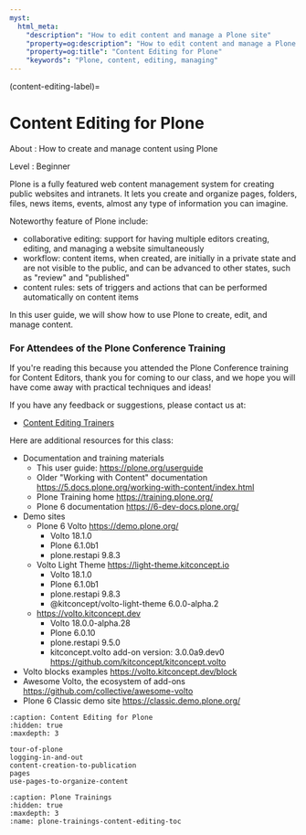 ```yaml
---
myst:
  html_meta:
    "description": "How to edit content and manage a Plone site"
    "property=og:description": "How to edit content and manage a Plone site"
    "property=og:title": "Content Editing for Plone"
    "keywords": "Plone, content, editing, managing"
---
```


(content-editing-label)=

# Content Editing for Plone

About
: How to create and manage content using Plone

Level
: Beginner

Plone is a fully featured web content management system for creating public websites and intranets. It lets you create and organize pages, folders, files, news items, events, almost any type of information you can imagine.

Noteworthy feature of Plone include:
- collaborative editing: support for having multiple editors creating, editing, and managing a website simultaneously
- workflow: content items, when created, are initially in a private state and are not visible to the public, and can be advanced to other states, such as "review" and "published"
- content rules: sets of triggers and actions that can be performed automatically on content items

In this user guide, we will show how to use Plone to create, edit, and manage content.

### For Attendees of the Plone Conference Training

If you're reading this because you attended the Plone Conference training for Content Editors, thank you for coming to our class, and we hope you will have come away with practical techniques and ideas!

If you have any feedback or suggestions, please contact us at:

- [Content Editing Trainers](mailto:contentediting@plone.org)

Here are additional resources for this class:
- Documentation and training materials
  - This user guide: https://plone.org/userguide 
  - Older "Working with Content" documentation https://5.docs.plone.org/working-with-content/index.html
  - Plone Training home https://training.plone.org/
  - Plone 6 documentation https://6-dev-docs.plone.org/ 
- Demo sites
  - Plone 6 Volto https://demo.plone.org/
    - Volto 18.1.0
    - Plone 6.1.0b1
    - plone.restapi 9.8.3
  - Volto Light Theme https://light-theme.kitconcept.io
    - Volto 18.1.0
    - Plone 6.1.0b1
    - plone.restapi 9.8.3
    - @kitconcept/volto-light-theme 6.0.0-alpha.2
  - https://volto.kitconcept.dev
    - Volto 18.0.0-alpha.28
    - Plone 6.0.10
    - plone.restapi 9.5.0
    - kitconcept.volto add-on version:  3.0.0a9.dev0 https://github.com/kitconcept/kitconcept.volto
- Volto blocks examples https://volto.kitconcept.dev/block
- Awesome Volto, the ecosystem of add-ons https://github.com/collective/awesome-volto
- Plone 6 Classic demo site https://classic.demo.plone.org/

```{toctree}
:caption: Content Editing for Plone
:hidden: true
:maxdepth: 3

tour-of-plone
logging-in-and-out
content-creation-to-publication
pages
use-pages-to-organize-content
```

```{toctree}
:caption: Plone Trainings
:hidden: true
:maxdepth: 3
:name: plone-trainings-content-editing-toc
```
